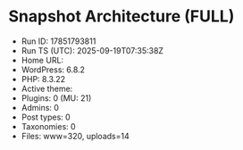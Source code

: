 # Snapshot Architecture (FULL)
- Run ID: 17851793811
- Run TS (UTC): 2025-09-19T07:35:38Z
- Home URL: 
- WordPress: 6.8.2
- PHP: 8.3.22
- Active theme: 
- Plugins: 0 (MU: 21)
- Admins: 0
- Post types: 0
- Taxonomies: 0
- Files: www=320, uploads=14
